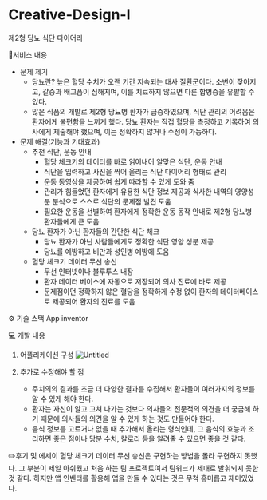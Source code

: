 # Creative-Design-I
제2형 당뇨 식단 다이어리

📜서비스 내용
- 문제 제기
    - 당뇨란? 높은 혈당 수치가 오랜 기간 지속되는 대사 질환군이다. 소변이 잦아지고, 갈증과 배고픔이 심해지며, 이를 치료하지 않으면 다른 합병증을 유발할 수 있다.
    - 많은 식품의 개발로 제2형 당뇨병 환자가 급증하였으며, 식단 관리의 어려움은 환자에게 불편함을 느끼게 했다. 당뇨 환자는 직접 혈당을 측정하고 기록하여 의사에게 제출해야 했으며, 이는 정확하지 않거나 수정이 가능하다.
- 문제 해결(기능과 기대효과)
    - 추천 식단, 운동 안내
        - 혈당 체크기의 데이터를 바로 읽어내어 알맞은 식단, 운동 안내
        - 식단을 입력하고 사진을 찍어 올리는 식단 다이어리 형태로 관리
        - 운동 동영상을 제공하여 쉽게 따라할 수 있게 도와 줌
        - 관리가 힘들었던 환자에게 유용한 식단 정보 제공과 식사한 내역의 영양성분 분석으로 스스로 식단의 문제점 발견 도움
        - 필요한 운동을 선별하여 환자에게 정확한 운동 동작 안내로 제2형 당뇨병 환자들에게 큰 도움
    - 당뇨 환자가 아닌 환자들의 간단한 식단 체크
        - 당뇨 환자가 아닌 사람들에게도 정확한 식단 영양 성분 제공
        - 당뇨를 예방하고 비만과 성인병 예방에 도움
    - 혈당 체크기 데이터 무선 송신
        - 무선 인터넷이나 블루투스 내장
        - 환자 데이터 베이스에 자동으로 저장되어 의사 진료에 바로 제공
        - 문제점이던 정확하지 않은 혈당을 정확하게 수정 없이 환자의 데이터베이스로 제공되어 환자의 진료를 도움
        
        
⚙️ 기술 스택
  App inventor
  
  
💻 개발 내용
1. 어플리케이션 구성
    ![Untitled](https://user-images.githubusercontent.com/67767912/204556352-74ad4539-b28d-4da3-a1d5-038ed23ca459.png)    
    
2. 추가로 수정해야 할 점
    - 주치의의 결과를 조금 더 다양한 결과를 수집해서 환자들이 여러가지의 정보를 알 수 있게 해야 한다.
    - 환자는 자신이 알고 고쳐 나가는 것보다 의사들의 전문적의 의견을 더 궁금해 하기 때문에 의사들의 의견을 알 수 있게 하는 것도 만들어야 한다.
    - 음식 정보를 고르거나 없을 때 추가해서 올리는 형식인데, 그 음식의 효능과 조리하면 좋은 점이나 당분 수치, 칼로리 등을 알려줄 수 있으면 좋을 것 같다.
    
    
✏️후기 및 에세이
혈당 체크기 데이터 무선 송신은 구현하는 방법을 몰라 구현하지 못했다. 그 부분이 제일 아쉬웠고 처음 하는 팀 프로젝트여서 팀워크가 제대로 발휘되지 못한 것 같다. 하지만 앱 인벤터를 활용해 앱을 만들 수 있다는 것은 무척 흥미롭고 재미있었다.
